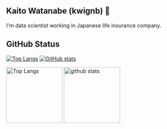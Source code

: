 ## Kaito Watanabe (kwignb) 👋
I'm data scientist working in Japanese life insurance company.

## GitHub Status
[![Top Langs](https://github-readme-stats.vercel.app/api/top-langs/?username=kwignb&theme=onedark&layout=compact)](https://github.com/anuraghazra/github-readme-stats)
[![GitHub stats](https://github-readme-stats.vercel.app/api?username=kwignb&show_icons=true&theme=onedark)](https://github.com/anuraghazra/github-readme-stats)

<p align="left"> 
  <img alt="Top Langs" height="150px" src="(https://github-readme-stats.vercel.app/api/top-langs/?username=kwignb&theme=onedark&layout=compact" />
  <img alt="github stats" height="150px" src="https://github-readme-stats.vercel.app/api?username=kwignb&show_icons=true&theme=onedark" />
</p>

<!--
**kwignb/kwignb** is a ✨ _special_ ✨ repository because its `README.md` (this file) appears on your GitHub profile.

Here are some ideas to get you started:

- 🔭 I’m currently working on ...
- 🌱 I’m currently learning ...
- 👯 I’m looking to collaborate on ...
- 🤔 I’m looking for help with ...
- 💬 Ask me about ...
- 📫 How to reach me: ...
- 😄 Pronouns: ...
- ⚡ Fun fact: ...
-->
